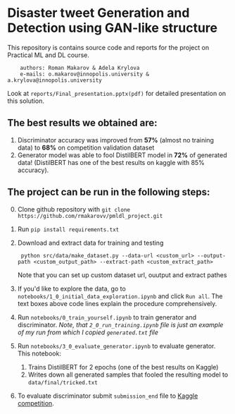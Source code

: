 # Disaster tweet Generation and Detection using GAN-like structure
This repository is contains source code and reports for the project on Practical ML and DL course.

        authors: Roman Makarov & Adela Krylova
        e-mails: o.makarov@innopolis.university & a.krylova@innopolis.university

Look at `reports/Final_presentation.pptx(pdf)` for detailed presentation on this solution.

## The best results we obtained are:
1. Discriminator accuracy was improved from **57%** (almost no training data) to **68%** on competition validation dataset
2. Generator model was able to fool DistilBERT model in **72%** of generated data! (DistilBERT has one of the best results on kaggle with 85% accuracy).

## The project can be run in the following steps:

0. Clone github repository with `git clone https://github.com/rmakarovv/pmldl_project.git`
1. Run `pip install requirements.txt`
2. Download and extract data for training and testing

        python src/data/make_dataset.py --data-url <custom_url> --output-path <custom_output_path> --extract-path <custom_extract_path>

    Note that you can set up custom dataset url, ouutput and extract pathes 

3. If you'd like to explore the data, go to `notebooks/1_0_initial_data_exploration.ipynb` and click `Run all`. The text boxes above code lines explain the procedure comprehensively.
4. Run `notebooks/0_train_yourself.ipynb` to train generator and discriminator. *Note, that `2_0_run_training.ipynb` file is just an example of my run from which I copied `generated.txt` file*
5. Run `notebooks/3_0_evaluate_generator.ipynb` to evaluate generator. This notebook:
    1) Trains DistilBERT for 2 epochs (one of the best results on Kaggle)
    2) Writes down all generated samples that fooled the resulting model to `data/final/tricked.txt` 
6. To evaluate discriminator submit `submission_end` file to [Kaggle competition](https://www.kaggle.com/competitions/nlp-getting-started).